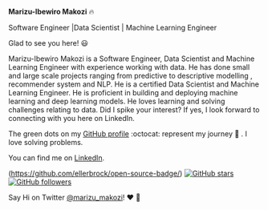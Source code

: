 **Marizu-Ibewiro Makozi**  :fire:

Software Engineer |Data Scientist | Machine Learning Engineer

Glad to see you here! :smiley:



Marizu-Ibewiro Makozi is a Software Engineer, Data Scientist and Machine Learning Engineer with experience working with data. He has done small and large scale projects ranging from predictive to descriptive modelling , recommender system and NLP. He is a certified Data Scientist and Machine Learning Engineer. He is proficient in building and deploying machine learning and deep learning models. He loves learning and solving challenges relating to data. Did I spike your interest? If yes, I look forward to connecting with you here on LinkedIn.

The green dots on my [GitHub profile](https://github.com/makozi?tab=repositories) :octocat: represent my journey :running: . I love solving problems. 

You can find me on [LinkedIn](https://www.linkedin.com/in/makozi-marizu-ibewiro/). 

(https://github.com/ellerbrock/open-source-badge/)    [![GitHub stars](https://img.shields.io/github/stars/Naereen/StrapDown.js.svg?style=social&label=Star&maxAge=2592000)](https://github.com/makozi/makozi)  [![GitHub followers](https://img.shields.io/github/followers/Naereen.svg?style=social&label=Follow&maxAge=2592000)](https://github.com/makozi/makozi?tab=followers)


Say Hi on Twitter [@marizu_makozi](https://twitter.com/marizu_makozi)! :heart: :speech_balloon:
